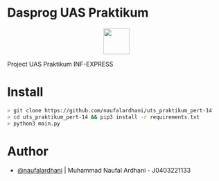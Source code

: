 # Dasprog UAS Praktikum

<p align="center">
     <img src="https://asciinema.org/a/KPo7CMY9lqUwehJMU2EDEWAtS" height="60">
</p>

Project UAS Praktikum INF-EXPRESS
# Install
```sh
> git clone https://github.com/naufalardhani/uts_praktikum_pert-14
> cd uts_praktikum_pert-14 && pip3 install -r requirements.txt
> python3 main.py
```


# Author
- [@naufalardhani](https://github.com/naufalardhani/) | Muhammad Naufal Ardhani - J0403221133
